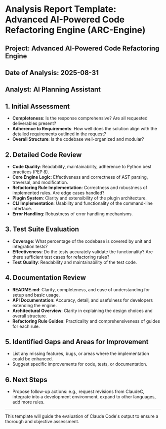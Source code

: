 # Analysis Report Template: Advanced AI-Powered Code Refactoring Engine (ARC-Engine)

## Project: Advanced AI-Powered Code Refactoring Engine
## Date of Analysis: 2025-08-31
## Analyst: AI Planning Assistant

## 1. Initial Assessment
*   **Completeness**: Is the response comprehensive? Are all requested deliverables present?
*   **Adherence to Requirements**: How well does the solution align with the detailed requirements outlined in the request?
*   **Overall Structure**: Is the codebase well-organized and modular?

## 2. Detailed Code Review
*   **Code Quality**: Readability, maintainability, adherence to Python best practices (PEP 8).
*   **Core Engine Logic**: Effectiveness and correctness of AST parsing, traversal, and modification.
*   **Refactoring Rule Implementation**: Correctness and robustness of implemented rules. Are edge cases handled?
*   **Plugin System**: Clarity and extensibility of the plugin architecture.
*   **CLI Implementation**: Usability and functionality of the command-line interface.
*   **Error Handling**: Robustness of error handling mechanisms.

## 3. Test Suite Evaluation
*   **Coverage**: What percentage of the codebase is covered by unit and integration tests?
*   **Effectiveness**: Do the tests accurately validate the functionality? Are there sufficient test cases for refactoring rules?
*   **Test Quality**: Readability and maintainability of the test code.

## 4. Documentation Review
*   **README.md**: Clarity, completeness, and ease of understanding for setup and basic usage.
*   **API Documentation**: Accuracy, detail, and usefulness for developers extending the engine.
*   **Architectural Overview**: Clarity in explaining the design choices and overall structure.
*   **Refactoring Rule Guides**: Practicality and comprehensiveness of guides for each rule.

## 5. Identified Gaps and Areas for Improvement
*   List any missing features, bugs, or areas where the implementation could be enhanced.
*   Suggest specific improvements for code, tests, or documentation.

## 6. Next Steps
*   Propose follow-up actions: e.g., request revisions from ClaudeC, integrate into a development environment, expand to other languages, add more rules.

---
This template will guide the evaluation of Claude Code's output to ensure a thorough and objective assessment.
